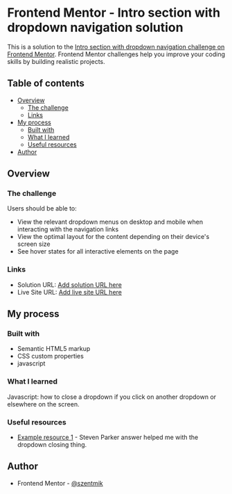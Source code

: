 # Frontend Mentor - Intro section with dropdown navigation solution

This is a solution to the [Intro section with dropdown navigation challenge on Frontend Mentor](https://www.frontendmentor.io/challenges/intro-section-with-dropdown-navigation-ryaPetHE5). Frontend Mentor challenges help you improve your coding skills by building realistic projects. 

## Table of contents

- [Overview](#overview)
  - [The challenge](#the-challenge)
  - [Links](#links)
- [My process](#my-process)
  - [Built with](#built-with)
  - [What I learned](#what-i-learned)
  - [Useful resources](#useful-resources)
- [Author](#author)

## Overview

### The challenge

Users should be able to:

- View the relevant dropdown menus on desktop and mobile when interacting with the navigation links
- View the optimal layout for the content depending on their device's screen size
- See hover states for all interactive elements on the page


### Links

- Solution URL: [Add solution URL here](https://your-solution-url.com)
- Live Site URL: [Add live site URL here](https://your-live-site-url.com)

## My process

### Built with

- Semantic HTML5 markup
- CSS custom properties
- javascript


### What I learned

Javascript: how to close a dropdown if you click on another dropdown or elsewhere on the screen.


### Useful resources

- [Example resource 1](https://teamtreehouse.com/community/how-do-you-close-one-dropdown-menu-when-you-open-another-or-clicking-everywhere-else-in-the-document-to-close-them-all) - Steven Parker answer helped me with the dropdown closing thing.


## Author

- Frontend Mentor - [@szentmik](https://www.frontendmentor.io/profile/szentmik)

